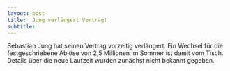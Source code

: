 ```yaml
---
layout: post
title:  Jung verlängert Vertrag!
subtitle:  
---
```


Sebastian Jung hat seinen Vertrag vorzeitig verlängert. Ein Wechsel für die festgeschriebene Ablöse von 2,5 Millionen im Sommer ist damit vom Tisch. Details über die neue Laufzeit wurden zunächst nicht bekannt gegeben. 



